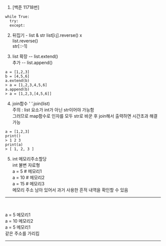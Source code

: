 1. [백준 11718번]
```(python)
while True:
  try:
  except:
```

2. 뒤집기 - list & str
list[i:j].reverse()  x   
list.reverse()   
str[::-1]   

3. list
확장  --  list.extend()   
추가  --  list.append()   
```(python)
a = [1,2,3]
b = [4,5,6]
a.extend(b)
> a = [1,2,3,4,5,6]
a.append(b)
> a = [1,2,3,[4,5,6]] 
```

4. join함수
' '.join(list)   
주의 : list 요소가 int가 아닌 str이어야 가능함   
그러므로 map함수로 인자를 모두 str로 바꾼 후 join해서 출력하면 시간초과 해결가능   

```(python)
a = [1,2,3]
print()
> 1 2 3
print(a)
> [ 1, 2, 3 ]
```


5. int 메모리주소할당   
int 불변 자료형   
a = 5 # 메모리1   
a = 10 # 메모리2   
a = 15 # 메모리3   
메모리 주소 남아 있어서 과거 사용한 흔적 내역을 확인할 수 있음   
--- 



<br>



a = 5  메모리1      
a = 10 메모리2      
a = 5  메모리1     
같은 주소를 가리킴 

---


